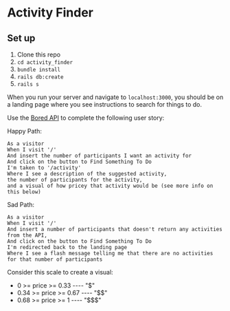 # Activity Finder 

## Set up

1. Clone this repo 
2. `cd activity_finder`
3. `bundle install`
4. `rails db:create`
5. `rails s`

When you run your server and navigate to `localhost:3000`, you should be on a landing page where you see instructions to search for things to do. 

Use the [Bored API](https://www.boredapi.com) to complete the following user story:

Happy Path: 
```
As a visitor
When I visit '/'
And insert the number of participants I want an activity for
And click on the button to Find Something To Do
I'm taken to '/activity'
Where I see a description of the suggested activity, 
the number of participants for the activity,
and a visual of how pricey that activity would be (see more info on this below)
```

Sad Path:

```
As a visitor
When I visit '/'
And insert a number of participants that doesn't return any activities from the API,
And click on the button to Find Something To Do
I'm redirected back to the landing page
Where I see a flash message telling me that there are no activities for that number of participants
```

Consider this scale to create a visual:
* 0 >= price >= 0.33 ---- "$"
* 0.34 >= price >= 0.67 ---- "$$"
* 0.68 >= price >= 1 ---- "$$$"



